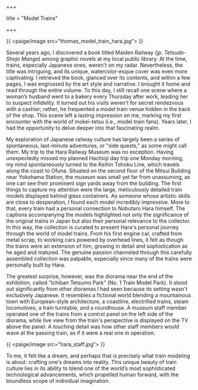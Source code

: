 +++

title = "Model Trains"

+++

{{ <paige/image src="thomas_model_train_hara.jpg"> }}

Several years ago, I discovered a book titled Maiden Railway (jp. *Tetsudo-Shojo Manga*) among graphic novels at my local public library. At the time, trains, especially Japanese ones, weren't on my radar. Nevertheless, the title was intriguing, and its unique, watercolor-esque cover was even more captivating. I retrieved the book, glanced over its contents, and within a few pages, I was engrossed by the art style and narrative. I brought it home and read through the entire volume. To this day, I still recall one scene where a woman’s husband went to a bakery every Thursday after work, leading her to suspect infidelity. It turned out his visits weren't for secret rendezvous with a cashier; rather, he frequented a model train venue hidden in the back of the shop. This scene left a lasting impression on me, marking my first encounter with the world of mokei-tetsu (i.e., model train fans). Years later, I had the opportunity to delve deeper into that fascinating realm. 

My exploration of Japanese railway culture has largely been a series of spontaneous, last-minute adventures, or "side quests," as some might call them. My trip to the Hara Railway Museum was no exception. Having unexpectedly missed my planned Hachioji day trip one Monday morning, my mind spontaneously turned to the Keihin Tohoku Line, which travels along the coast to Ofuna. Situated on the second floor of the Mitsui Building near Yokohama Station, the museum was small yet far from unassuming, as one can see their prominent sign yards away from the building. The first things to capture my attention were the large, meticulously detailed train models displayed behind glass containers. As someone whose artistic skills are close to desperation, I found each model incredibly impressive. More to that, every train had a personal connection to Nobutaro Hara himself. The captions accompanying the models highlighted not only the significance of the original trains in Japan but also their personal relevance to the collector. In this way, the collection is curated to present Hara's personal journey through the world of model trains. From his first engine car, crafted from metal scrap, to working cars powered by overhead lines, it felt as though the trains were an extension of him, growing in detail and sophistication as he aged and matured. The genuine passion channeled through this carefully assembled collection was palpable, especially since many of the trains were personally built by Hara. 

The greatest surprise, however, was the diorama near the end of the exhibition, called "Ichiban Tetsumo Park" (No. 1 Train Model Park). It stood out significantly from other dioramas I had seen because its setting wasn't exclusively Japanese. It resembles a fictional world blending a mountainous town with European-style architecture, a coastline, electrified trains, steam locomotives, a train turntable, and a roundhouse. A museum staff member operated one of the trains from a control panel on the left side of the diorama, while live view from the train's perspective is displayed on the TV above the panel. A touching detail was how other staff members would wave at the passing train, as if it were a real one in operation. 

{{ <paige/image src="hara_staff.jpg"> }}

To me, it felt like a dream, and perhaps that is precisely what train modeling is about: crafting one's dreams into reality. This unique beauty of train culture lies in its ability to blend one of the world’s most sophisticated technological advancements, which propelled human forward, with the boundless scope of individual imagination.